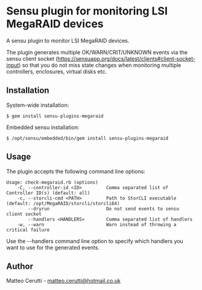 # Sensu plugin for monitoring LSI MegaRAID devices

A sensu plugin to monitor LSI MegaRAID devices.

The plugin generates multiple OK/WARN/CRIT/UNKNOWN events via the sensu client socket (https://sensuapp.org/docs/latest/clients#client-socket-input)
so that you do not miss state changes when monitoring multiple controllers, enclosures, virtual disks etc.

## Installation

System-wide installation:

    $ gem install sensu-plugins-megaraid

Embedded sensu installation:

    $ /opt/sensu/embedded/bin/gem install sensu-plugins-megaraid

## Usage

The plugin accepts the following command line options:

```
Usage: check-megaraid.rb (options)
    -C, --controller-id <ID>         Comma separated list of Controller ID(s) (default: all)
    -c, --storcli-cmd <PATH>         Path to StorCLI executable (default: /opt/MegaRAID/storcli/storcli64)
        --dryrun                     Do not send events to sensu client socket
        --handlers <HANDLERS>        Comma separated list of handlers
    -w, --warn                       Warn instead of throwing a critical failure
```

Use the --handlers command line option to specify which handlers you want to use for the generated events.

## Author
Matteo Cerutti - <matteo.cerutti@hotmail.co.uk>
